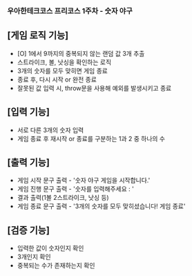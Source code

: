 ### 우아한테크코스 프리코스 1주차 - 숫자 야구

## [게임 로직 기능]

- [O] 1에서 9까지의 중복되지 않는 랜덤 값 3개 추출
- 스트라이크, 볼, 낫싱을 확인하는 로직
- 3개의 숫자를 모두 맞히면 게임 종료
- 종료 후, 다시 시작 or 완전 종료
- 잘못된 값 입력 시, throw문을 사용해 예외를 발생시키고 종료

## [입력 기능]

- 서로 다른 3개의 숫자 입력
- 게임 종료 후 재시작 or 종료를 구분하는 1과 2 중 하나의 수

## [출력 기능]

- 게임 시작 문구 출력 - '숫자 야구 게임을 시작합니다.'
- 게임 진행 문구 출력 - '숫자를 입력해주세요 : '
- 결과 출력(1볼 2스트라이크, 낫싱 등)
- 게임 종료 문구 출력 - '3개의 숫자를 모두 맞히셨습니다! 게임 종료'

## [검증 기능]

- 입력한 값이 숫자인지 확인
- 3개인지 확인
- 중복되는 수가 존재하는지 확인

